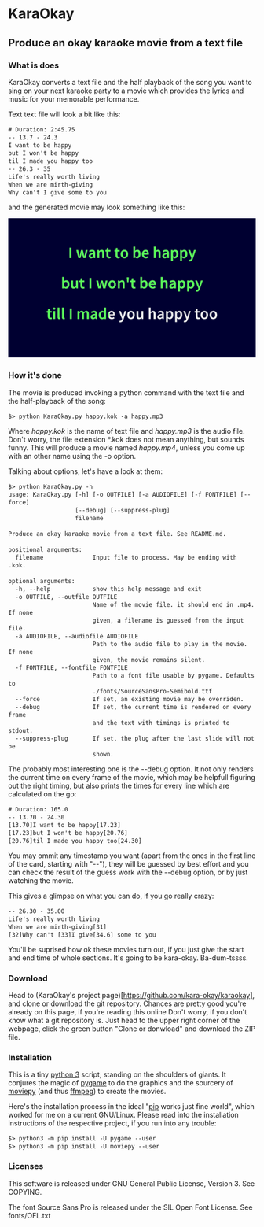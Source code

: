 KaraOkay
========

Produce an okay karaoke movie from a text file
--------------------------------------------------

### What is does

KaraOkay converts a text file and the half playback of the song you want
to sing on your next karaoke party to a movie which provides the lyrics
and music for your memorable performance.

Text text file will look a bit like this:

```
# Duration: 2:45.75
-- 13.7 - 24.3
I want to be happy
but I won't be happy
til I made you happy too
-- 26.3 - 35
Life's really worth living
When we are mirth-giving
Why can't I give some to you
```

and the generated movie may look something like this:

![Screenshot of KaraOkay movie](happy.png "Screenshot 'I want to be happy'")

### How it's done

The movie is produced invoking a python command with the text file and
the half-playback of the song:

```
$> python KaraOkay.py happy.kok -a happy.mp3
```

Where _happy.kok_ is the name of text file and _happy.mp3_ is the audio
file. Don't worry, the file extension *.kok does not mean anything, but
sounds funny. This will produce a movie named _happy.mp4_, unless you
come up with an other name using the -o option.

Talking about options, let's have a look at them:

```
$> python KaraOkay.py -h
usage: KaraOkay.py [-h] [-o OUTFILE] [-a AUDIOFILE] [-f FONTFILE] [--force]
                   [--debug] [--suppress-plug]
                   filename

Produce an okay karaoke movie from a text file. See README.md.

positional arguments:
  filename              Input file to process. May be ending with .kok.

optional arguments:
  -h, --help            show this help message and exit
  -o OUTFILE, --outfile OUTFILE
                        Name of the movie file. it should end in .mp4. If none
                        given, a filename is guessed from the input file.
  -a AUDIOFILE, --audiofile AUDIOFILE
                        Path to the audio file to play in the movie. If none
                        given, the movie remains silent.
  -f FONTFILE, --fontfile FONTFILE
                        Path to a font file usable by pygame. Defaults to
                        ./fonts/SourceSansPro-Semibold.ttf
  --force               If set, an existing movie may be overriden.
  --debug               If set, the current time is rendered on every frame
                        and the text with timings is printed to stdout.
  --suppress-plug       If set, the plug after the last slide will not be
                        shown.
```

The probably most interesting one is the --debug option. It not only
renders the current time on every frame of the movie, which may be
helpfull figuring out the right timing, but also prints the times for
every line which are calculated on the go:

```
# Duration: 165.0
-- 13.70 - 24.30
[13.70]I want to be happy[17.23]
[17.23]but I won't be happy[20.76]
[20.76]til I made you happy too[24.30]
```

You may ommit any timestamp you want (apart from the ones in the first 
line of the card, starting with "--"), they will be guessed by best
effort and you can check the result of the guess work with the --debug
option, or by just watching the movie.

This gives a glimpse on what you can do, if you go really crazy:

```
-- 26.30 - 35.00
Life's really worth living
When we are mirth-giving[31]
[32]Why can't [33]I give[34.6] some to you
```

You'll be suprised how ok these movies turn out, if you just give the
start and end time of whole sections. It's going to be kara-okay.
Ba-dum-tssss.

### Download

Head to (KaraOkay's project page)[https://github.com/kara-okay/karaokay],
and clone or download the git repository. Chances are pretty good you're 
already on this page, if you're reading this online
Don't worry, if you don't know what a git repository is. Just head to the
upper right corner of the webpage, click the green button "Clone or
donwload" and download the ZIP file.

### Installation

This is a tiny [python 3](https://www.python.org/) script, standing on
the shoulders of giants. It conjures the magic of
[pygame](https://www.pygame.org/wiki/GettingStarted) to do the graphics
and the sourcery of [moviepy](https://pypi.org/project/moviepy/) (and
thus [ffmpeg](https://ffmpeg.org/)) to create the movies.

Here's the installation process in the ideal
"[pip](https://pypi.org/project/pip/) works just fine world", which
worked for me on a current GNU/Linux. Please read into the installation
instructions of the respective project, if you run into any trouble:

```
$> python3 -m pip install -U pygame --user
$> python3 -m pip install -U moviepy --user
```

### Licenses

This software is released under GNU General Public License, Version 3.
See COPYING.

The font Source Sans Pro is released under the SIL Open Font License.
See fonts/OFL.txt
